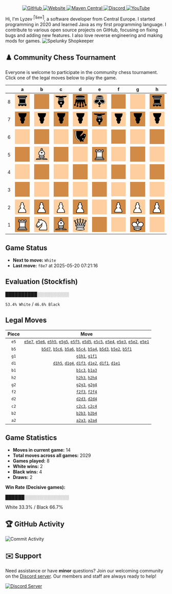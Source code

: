 <div align="center">
    <a href="https://github.com/Lyzev">
        <img src="https://wsrv.nl/?url=https://cdn.jsdelivr.net/npm/@intergrav/devins-badges@3.2.0/assets/cozy-minimal/available/github_vector.svg&w=64&h=64" alt="GitHub">
    </a>
    <a href="https://lyzev.dev">
        <img src="https://wsrv.nl/?url=https://cdn.jsdelivr.net/npm/@intergrav/devins-badges@3.2.0/assets/cozy-minimal/documentation/website_vector.svg&w=64&h=64" alt="Website">
    </a>
    <a href="https://central.sonatype.com/namespace/dev.lyzev.api">
        <img src="https://wsrv.nl/?url=https://cdn.jsdelivr.net/npm/@intergrav/devins-badges@3.2.0/assets/cozy-minimal/available/maven-central_vector.svg&w=64&h=64" alt="Maven Central">
    </a>
    <a href="https://lyzev.dev/discord">
        <img src="https://wsrv.nl/?url=https://cdn.jsdelivr.net/npm/@intergrav/devins-badges@3/assets/cozy-minimal/social/discord-plural_vector.svg&w=64&h=64" alt="Discord">
    </a>
    <a href="https://www.youtube.com/@lyzev">
        <img src="https://wsrv.nl/?url=https://cdn.jsdelivr.net/npm/@intergrav/devins-badges@3.2.0/assets/cozy-minimal/social/youtube-singular_vector.svg&w=64&h=64" alt="YouTube">
    </a>
</div>

[//]: # (23, 08 Mon 2021, 20:00:00)

Hi, I'm Lyzev <sup>⎡Бен⎤</sup>, a software developer from Central Europe. I started programming in 2020 and learned Java as my first programming language. I contribute to various open source projects on GitHub, focusing on fixing bugs and adding new features. I also love reverse engineering and making mods for games. ![Spelunky Shopkeeper](https://static.wikia.nocookie.net/spelunky/images/c/cd/Shopkeeper_HD.png/revision/latest/scale-to-height-down/18)

## :chess_pawn: Community Chess Tournament

Everyone is welcome to participate in the community chess tournament.
Click one of the legal moves below to play the game.

|   | a | b | c | d | e | f | g | h |
|---|---|---|---|---|---|---|---|---|
| 8 | ![r](chess/assets/img/light/black/down/tower.svg) | ![Square](chess/assets/img/dark/square.svg) | ![b](chess/assets/img/light/black/down/bishop.svg) | ![q](chess/assets/img/dark/black/down/queen.svg) | ![k](chess/assets/img/light/black/down/king.svg) | ![Square](chess/assets/img/dark/square.svg) | ![Square](chess/assets/img/light/square.svg) | ![r](chess/assets/img/dark/black/down/tower.svg) |
| 7 | ![p](chess/assets/img/dark/black/down/pawn.svg) | ![p](chess/assets/img/light/black/down/pawn.svg) | ![p](chess/assets/img/dark/black/down/pawn.svg) | [![p](chess/assets/img/light/black/down/pawn.svg)](https://github.com/Lyzev/Lyzev/issues/new?title=chess%7Cb5d7&body=Click+%27Create%27+to+submit+this+move.) | [![b](chess/assets/img/dark/black/down/bishop.svg)](https://github.com/Lyzev/Lyzev/issues/new?title=chess%7Ce5e7&body=Click+%27Create%27+to+submit+this+move.) | ![p](chess/assets/img/light/black/down/pawn.svg) | ![p](chess/assets/img/dark/black/down/pawn.svg) | ![p](chess/assets/img/light/black/down/pawn.svg) |
| 6 | [![Square](chess/assets/img/light/square.svg)](https://github.com/Lyzev/Lyzev/issues/new?title=chess%7Cb5a6&body=Click+%27Create%27+to+submit+this+move.) | ![Square](chess/assets/img/dark/square.svg) | [![Square](chess/assets/img/light/square.svg)](https://github.com/Lyzev/Lyzev/issues/new?title=chess%7Cb5c6&body=Click+%27Create%27+to+submit+this+move.) | ![n](chess/assets/img/dark/black/down/horse.svg) | [![Square](chess/assets/img/light/square.svg)](https://github.com/Lyzev/Lyzev/issues/new?title=chess%7Ce5e6&body=Click+%27Create%27+to+submit+this+move.) | ![Square](chess/assets/img/dark/square.svg) | ![Square](chess/assets/img/light/square.svg) | ![Square](chess/assets/img/dark/square.svg) |
| 5 | ![Square](chess/assets/img/dark/square.svg) | ![B](chess/assets/img/light/white/up/bishop.svg) | [![Square](chess/assets/img/dark/square.svg)](https://github.com/Lyzev/Lyzev/issues/new?title=chess%7Ce5c5&body=Click+%27Create%27+to+submit+this+move.) | [![Square](chess/assets/img/light/square.svg)](https://github.com/Lyzev/Lyzev/issues/new?title=chess%7Ce5d5&body=Click+%27Create%27+to+submit+this+move.) | ![R](chess/assets/img/dark/white/up/tower.svg) | [![Square](chess/assets/img/light/square.svg)](https://github.com/Lyzev/Lyzev/issues/new?title=chess%7Ce5f5&body=Click+%27Create%27+to+submit+this+move.) | [![Square](chess/assets/img/dark/square.svg)](https://github.com/Lyzev/Lyzev/issues/new?title=chess%7Ce5g5&body=Click+%27Create%27+to+submit+this+move.) | ![Square](chess/assets/img/light/square.svg) |
| 4 | ![Square](chess/assets/img/light/square.svg) | [![Square](chess/assets/img/dark/square.svg)](https://github.com/Lyzev/Lyzev/issues/new?title=chess%7Cb2b4&body=Click+%27Create%27+to+submit+this+move.) | ![Square](chess/assets/img/light/square.svg) | [![Square](chess/assets/img/dark/square.svg)](https://github.com/Lyzev/Lyzev/issues/new?title=chess%7Cd2d4&body=Click+%27Create%27+to+submit+this+move.) | [![Square](chess/assets/img/light/square.svg)](https://github.com/Lyzev/Lyzev/issues/new?title=chess%7Ce5e4&body=Click+%27Create%27+to+submit+this+move.) | [![Square](chess/assets/img/dark/square.svg)](https://github.com/Lyzev/Lyzev/issues/new?title=chess%7Cf2f4&body=Click+%27Create%27+to+submit+this+move.) | ![Square](chess/assets/img/light/square.svg) | [![Square](chess/assets/img/dark/square.svg)](https://github.com/Lyzev/Lyzev/issues/new?title=chess%7Ch2h4&body=Click+%27Create%27+to+submit+this+move.) |
| 3 | ![Square](chess/assets/img/dark/square.svg) | [![Square](chess/assets/img/light/square.svg)](https://github.com/Lyzev/Lyzev/issues/new?title=chess%7Cb2b3&body=Click+%27Create%27+to+submit+this+move.) | ![Square](chess/assets/img/dark/square.svg) | ![Square](chess/assets/img/light/square.svg) | [![Square](chess/assets/img/dark/square.svg)](https://github.com/Lyzev/Lyzev/issues/new?title=chess%7Ce5e3&body=Click+%27Create%27+to+submit+this+move.) | ![Square](chess/assets/img/light/square.svg) | [![Square](chess/assets/img/dark/square.svg)](https://github.com/Lyzev/Lyzev/issues/new?title=chess%7Cg2g3&body=Click+%27Create%27+to+submit+this+move.) | [![Square](chess/assets/img/light/square.svg)](https://github.com/Lyzev/Lyzev/issues/new?title=chess%7Ch2h3&body=Click+%27Create%27+to+submit+this+move.) |
| 2 | ![P](chess/assets/img/light/white/up/pawn.svg) | ![P](chess/assets/img/dark/white/up/pawn.svg) | ![P](chess/assets/img/light/white/up/pawn.svg) | ![P](chess/assets/img/dark/white/up/pawn.svg) | ![Square](chess/assets/img/light/square.svg) | ![P](chess/assets/img/dark/white/up/pawn.svg) | ![P](chess/assets/img/light/white/up/pawn.svg) | ![P](chess/assets/img/dark/white/up/pawn.svg) |
| 1 | ![R](chess/assets/img/dark/white/up/tower.svg) | ![N](chess/assets/img/light/white/up/horse.svg) | ![B](chess/assets/img/dark/white/up/bishop.svg) | ![Q](chess/assets/img/light/white/up/queen.svg) | ![Square](chess/assets/img/dark/square.svg) | ![Square](chess/assets/img/light/square.svg) | ![K](chess/assets/img/dark/white/up/king.svg) | [![Square](chess/assets/img/light/square.svg)](https://github.com/Lyzev/Lyzev/issues/new?title=chess%7Cg1h1&body=Click+%27Create%27+to+submit+this+move.) |

## Game Status

- **Next to move:** `White`
- **Last move:** `f8e7` at 2025-05-20 07:21:16

## Evaluation (Stockfish)

██████████░░░░░░░░░░

`53.4% White` / `46.6% Black`

## Legal Moves

| **Piece** | **Move** |
|:---------:|:--------:|
| `e5` | [`e5e7`](https://github.com/Lyzev/Lyzev/issues/new?title=chess%7Ce5e7&body=Click+%27Create%27+to+submit+this+move.), [`e5e6`](https://github.com/Lyzev/Lyzev/issues/new?title=chess%7Ce5e6&body=Click+%27Create%27+to+submit+this+move.), [`e5h5`](https://github.com/Lyzev/Lyzev/issues/new?title=chess%7Ce5h5&body=Click+%27Create%27+to+submit+this+move.), [`e5g5`](https://github.com/Lyzev/Lyzev/issues/new?title=chess%7Ce5g5&body=Click+%27Create%27+to+submit+this+move.), [`e5f5`](https://github.com/Lyzev/Lyzev/issues/new?title=chess%7Ce5f5&body=Click+%27Create%27+to+submit+this+move.), [`e5d5`](https://github.com/Lyzev/Lyzev/issues/new?title=chess%7Ce5d5&body=Click+%27Create%27+to+submit+this+move.), [`e5c5`](https://github.com/Lyzev/Lyzev/issues/new?title=chess%7Ce5c5&body=Click+%27Create%27+to+submit+this+move.), [`e5e4`](https://github.com/Lyzev/Lyzev/issues/new?title=chess%7Ce5e4&body=Click+%27Create%27+to+submit+this+move.), [`e5e3`](https://github.com/Lyzev/Lyzev/issues/new?title=chess%7Ce5e3&body=Click+%27Create%27+to+submit+this+move.), [`e5e2`](https://github.com/Lyzev/Lyzev/issues/new?title=chess%7Ce5e2&body=Click+%27Create%27+to+submit+this+move.), [`e5e1`](https://github.com/Lyzev/Lyzev/issues/new?title=chess%7Ce5e1&body=Click+%27Create%27+to+submit+this+move.) |
| `b5` | [`b5d7`](https://github.com/Lyzev/Lyzev/issues/new?title=chess%7Cb5d7&body=Click+%27Create%27+to+submit+this+move.), [`b5c6`](https://github.com/Lyzev/Lyzev/issues/new?title=chess%7Cb5c6&body=Click+%27Create%27+to+submit+this+move.), [`b5a6`](https://github.com/Lyzev/Lyzev/issues/new?title=chess%7Cb5a6&body=Click+%27Create%27+to+submit+this+move.), [`b5c4`](https://github.com/Lyzev/Lyzev/issues/new?title=chess%7Cb5c4&body=Click+%27Create%27+to+submit+this+move.), [`b5a4`](https://github.com/Lyzev/Lyzev/issues/new?title=chess%7Cb5a4&body=Click+%27Create%27+to+submit+this+move.), [`b5d3`](https://github.com/Lyzev/Lyzev/issues/new?title=chess%7Cb5d3&body=Click+%27Create%27+to+submit+this+move.), [`b5e2`](https://github.com/Lyzev/Lyzev/issues/new?title=chess%7Cb5e2&body=Click+%27Create%27+to+submit+this+move.), [`b5f1`](https://github.com/Lyzev/Lyzev/issues/new?title=chess%7Cb5f1&body=Click+%27Create%27+to+submit+this+move.) |
| `g1` | [`g1h1`](https://github.com/Lyzev/Lyzev/issues/new?title=chess%7Cg1h1&body=Click+%27Create%27+to+submit+this+move.), [`g1f1`](https://github.com/Lyzev/Lyzev/issues/new?title=chess%7Cg1f1&body=Click+%27Create%27+to+submit+this+move.) |
| `d1` | [`d1h5`](https://github.com/Lyzev/Lyzev/issues/new?title=chess%7Cd1h5&body=Click+%27Create%27+to+submit+this+move.), [`d1g4`](https://github.com/Lyzev/Lyzev/issues/new?title=chess%7Cd1g4&body=Click+%27Create%27+to+submit+this+move.), [`d1f3`](https://github.com/Lyzev/Lyzev/issues/new?title=chess%7Cd1f3&body=Click+%27Create%27+to+submit+this+move.), [`d1e2`](https://github.com/Lyzev/Lyzev/issues/new?title=chess%7Cd1e2&body=Click+%27Create%27+to+submit+this+move.), [`d1f1`](https://github.com/Lyzev/Lyzev/issues/new?title=chess%7Cd1f1&body=Click+%27Create%27+to+submit+this+move.), [`d1e1`](https://github.com/Lyzev/Lyzev/issues/new?title=chess%7Cd1e1&body=Click+%27Create%27+to+submit+this+move.) |
| `b1` | [`b1c3`](https://github.com/Lyzev/Lyzev/issues/new?title=chess%7Cb1c3&body=Click+%27Create%27+to+submit+this+move.), [`b1a3`](https://github.com/Lyzev/Lyzev/issues/new?title=chess%7Cb1a3&body=Click+%27Create%27+to+submit+this+move.) |
| `h2` | [`h2h3`](https://github.com/Lyzev/Lyzev/issues/new?title=chess%7Ch2h3&body=Click+%27Create%27+to+submit+this+move.), [`h2h4`](https://github.com/Lyzev/Lyzev/issues/new?title=chess%7Ch2h4&body=Click+%27Create%27+to+submit+this+move.) |
| `g2` | [`g2g3`](https://github.com/Lyzev/Lyzev/issues/new?title=chess%7Cg2g3&body=Click+%27Create%27+to+submit+this+move.), [`g2g4`](https://github.com/Lyzev/Lyzev/issues/new?title=chess%7Cg2g4&body=Click+%27Create%27+to+submit+this+move.) |
| `f2` | [`f2f3`](https://github.com/Lyzev/Lyzev/issues/new?title=chess%7Cf2f3&body=Click+%27Create%27+to+submit+this+move.), [`f2f4`](https://github.com/Lyzev/Lyzev/issues/new?title=chess%7Cf2f4&body=Click+%27Create%27+to+submit+this+move.) |
| `d2` | [`d2d3`](https://github.com/Lyzev/Lyzev/issues/new?title=chess%7Cd2d3&body=Click+%27Create%27+to+submit+this+move.), [`d2d4`](https://github.com/Lyzev/Lyzev/issues/new?title=chess%7Cd2d4&body=Click+%27Create%27+to+submit+this+move.) |
| `c2` | [`c2c3`](https://github.com/Lyzev/Lyzev/issues/new?title=chess%7Cc2c3&body=Click+%27Create%27+to+submit+this+move.), [`c2c4`](https://github.com/Lyzev/Lyzev/issues/new?title=chess%7Cc2c4&body=Click+%27Create%27+to+submit+this+move.) |
| `b2` | [`b2b3`](https://github.com/Lyzev/Lyzev/issues/new?title=chess%7Cb2b3&body=Click+%27Create%27+to+submit+this+move.), [`b2b4`](https://github.com/Lyzev/Lyzev/issues/new?title=chess%7Cb2b4&body=Click+%27Create%27+to+submit+this+move.) |
| `a2` | [`a2a3`](https://github.com/Lyzev/Lyzev/issues/new?title=chess%7Ca2a3&body=Click+%27Create%27+to+submit+this+move.), [`a2a4`](https://github.com/Lyzev/Lyzev/issues/new?title=chess%7Ca2a4&body=Click+%27Create%27+to+submit+this+move.) |

## Game Statistics

- **Moves in current game:** 14
- **Total moves across all games:** 2029
- **Games played:** 8
- **White wins:** 2
- **Black wins:** 4
- **Draws:** 2

**Win Rate (Decisive games):**

██████░░░░░░░░░░░░░░

White 33.3% / Black 66.7%


## :trophy: GitHub Activity

![Commit Activity](https://lyzev.dev/assets/img/Lyzev.svg)

## :envelope: Support

Need assistance or have **minor** questions? Join our welcoming community on
the [Discord server](https://lyzev.dev/discord). Our members and staff are always ready to help!

[![Discord Server](https://cdn.jsdelivr.net/npm/@intergrav/devins-badges@3/assets/cozy/social/discord-plural_vector.svg)](https://lyzev.dev/discord)

